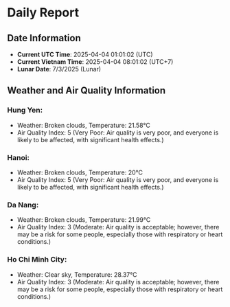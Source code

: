 # Daily Report
## Date Information
- **Current UTC Time**: 2025-04-04 01:01:02 (UTC)
- **Current Vietnam Time**: 2025-04-04 08:01:02 (UTC+7)
- **Lunar Date**: 7/3/2025 (Lunar)

## Weather and Air Quality Information

### Hung Yen:
- Weather: Broken clouds, Temperature: 21.58°C
- Air Quality Index: 5 (Very Poor: Air quality is very poor, and everyone is likely to be affected, with significant health effects.)

### Hanoi:
- Weather: Broken clouds, Temperature: 20°C
- Air Quality Index: 5 (Very Poor: Air quality is very poor, and everyone is likely to be affected, with significant health effects.)

### Da Nang:
- Weather: Broken clouds, Temperature: 21.99°C
- Air Quality Index: 3 (Moderate: Air quality is acceptable; however, there may be a risk for some people, especially those with respiratory or heart conditions.)

### Ho Chi Minh City:
- Weather: Clear sky, Temperature: 28.37°C
- Air Quality Index: 3 (Moderate: Air quality is acceptable; however, there may be a risk for some people, especially those with respiratory or heart conditions.)
